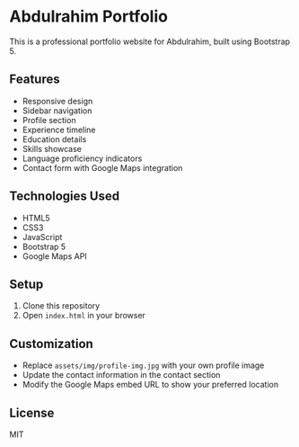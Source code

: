 # Abdulrahim Portfolio

This is a professional portfolio website for Abdulrahim, built using Bootstrap 5.

## Features
- Responsive design
- Sidebar navigation
- Profile section
- Experience timeline
- Education details
- Skills showcase
- Language proficiency indicators
- Contact form with Google Maps integration

## Technologies Used
- HTML5
- CSS3
- JavaScript
- Bootstrap 5
- Google Maps API

## Setup
1. Clone this repository
2. Open `index.html` in your browser

## Customization
- Replace `assets/img/profile-img.jpg` with your own profile image
- Update the contact information in the contact section
- Modify the Google Maps embed URL to show your preferred location

## License
MIT